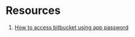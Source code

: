 # Resources

1. [How to access bitbucket using app password](https://stackoverflow.com/questions/39886995/how-to-access-bitbucket-using-app-password)
